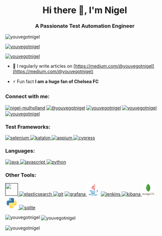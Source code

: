 <h1 align="center">Hi there 👋, I'm Nigel</h1>
<h3 align="center">A Passionate Test Automation Engineer</h3>

<p align="left"> <img src="https://komarev.com/ghpvc/?username=youvegotnigel&label=Profile%20views&color=yellow&style=flat" alt="youvegotnigel" /> </p>

<p align="left"> <a href="https://github.com/ryo-ma/github-profile-trophy"><img src="https://github-profile-trophy.vercel.app/?username=youvegotnigel" alt="youvegotnigel" /></a> </p>

<p align="left"> <a href="https://twitter.com/youvegotnigel" target="blank"><img src="https://img.shields.io/twitter/follow/youvegotnigel?logo=twitter&style=for-the-badge" alt="youvegotnigel" /></a> </p>

- 📝 I regularly write articles on [https://medium.com/@youvegotnigel](https://medium.com/@youvegotnigel)

- ⚡ Fun fact **I am a huge fan of Chelsea FC**

<h3 align="left">Connect with me:</h3>
<p align="left">
<a href="https://linkedin.com/in/nigel-mulholland" target="blank"><img align="center" src="https://raw.githubusercontent.com/rahuldkjain/github-profile-readme-generator/master/src/images/icons/Social/linked-in-alt.svg" alt="nigel-mulholland" height="30" width="40" /></a>
<a href="https://medium.com/@youvegotnigel" target="blank"><img align="center" src="https://raw.githubusercontent.com/rahuldkjain/github-profile-readme-generator/master/src/images/icons/Social/medium.svg" alt="@youvegotnigel" height="30" width="40" /></a>
<a href="https://twitter.com/youvegotnigel" target="blank"><img align="center" src="https://raw.githubusercontent.com/rahuldkjain/github-profile-readme-generator/master/src/images/icons/Social/twitter.svg" alt="youvegotnigel" height="30" width="40" /></a>
<a href="https://dev.to/youvegotnigel" target="blank"><img align="center" src="https://cdn.jsdelivr.net/npm/simple-icons@3.0.1/icons/dev-dot-to.svg" alt="youvegotnigel" height="30" width="40" /></a>
<a href="https://stackoverflow.com/users/youvegotnigel" target="blank"><img align="center" src="https://raw.githubusercontent.com/rahuldkjain/github-profile-readme-generator/master/src/images/icons/Social/stack-overflow.svg" alt="youvegotnigel" height="30" width="40" /></a>
</p>


<h3 align="left">Test Frameworks:</h3>
<p align="left"> 
<a href="https://www.selenium.dev" target="_blank"> <img src="https://raw.githubusercontent.com/detain/svg-logos/780f25886640cef088af994181646db2f6b1a3f8/svg/selenium-logo.svg" alt="selenium" width="40" height="40"/> </a> 
<a href="https://docs.katalon.com/katalon-studio/docs/index.html" target="_blank"> <img src="https://raw.githubusercontent.com/katalon-studio/katalon-recorder/e4fde352c4718904a17757ef6dc9fbf70181e90b/katalon/images/SVG/katalon-logo-vector.svg" alt="katalon" width="40" height="40"/> </a>
<a href="https://appium.io/" target="_blank"> <img src="https://raw.githubusercontent.com/detain/svg-logos/master/svg/appium.svg" alt="appium" width="40" height="40"/> </a>
<a href="https://www.cypress.io" target="_blank"> <img src="https://raw.githubusercontent.com/simple-icons/simple-icons/6e46ec1fc23b60c8fd0d2f2ff46db82e16dbd75f/icons/cypress.svg" alt="cypress" width="40" height="40"/> </a>
</p>

<h3 align="left">Languages:</h3>
<p align="left"> 
<a href="https://docs.oracle.com/en/java/" target="_blank"> <img src="https://raw.githubusercontent.com/detain/svg-logos/master/svg/java.svg" alt="java" width="40" height="40"/> </a> 
<a href="https://developer.mozilla.org/en-US/docs/Web/JavaScript" target="_blank"> <img src="https://www.vectorlogo.zone/logos/javascript/javascript-icon.svg" alt="javascript" width="40" height="40"/> </a> 
<a href="https://docs.python.org/3/" target="_blank"> <img src="https://www.vectorlogo.zone/logos/python/python-icon.svg" alt="python" width="40" height="40"/> </a> 
</p>

<h3 align="left">Other Tools:</h3>
<p align="left"> 
<a href="" target="_blank"> <img src="" alt="" width="40" height="40"/> </a> 
<a href="https://www.elastic.co" target="_blank"> <img src="https://www.vectorlogo.zone/logos/elastic/elastic-icon.svg" alt="elasticsearch" width="40" height="40"/> </a> <a href="https://git-scm.com/" target="_blank"> <img src="https://www.vectorlogo.zone/logos/git-scm/git-scm-icon.svg" alt="git" width="40" height="40"/></a> 
<a href="https://grafana.com" target="_blank"> <img src="https://www.vectorlogo.zone/logos/grafana/grafana-icon.svg" alt="grafana" width="40" height="40"/> </a> <a href="https://www.java.com" target="_blank"> <img src="https://raw.githubusercontent.com/devicons/devicon/master/icons/java/java-original.svg" alt="java" width="40" height="40"/></a> 
<a href="https://www.jenkins.io" target="_blank"> <img src="https://www.vectorlogo.zone/logos/jenkins/jenkins-icon.svg" alt="jenkins" width="40" height="40"/> </a> <a href="https://www.elastic.co/kibana" target="_blank"> <img src="https://www.vectorlogo.zone/logos/elasticco_kibana/elasticco_kibana-icon.svg" alt="kibana" width="40" height="40"/> </a> 
<a href="https://www.mongodb.com/" target="_blank"> <img src="https://raw.githubusercontent.com/devicons/devicon/master/icons/mongodb/mongodb-original-wordmark.svg" alt="mongodb" width="40" height="40"/> </a> <a href="https://www.python.org" target="_blank"> <img src="https://raw.githubusercontent.com/devicons/devicon/master/icons/python/python-original.svg" alt="python" width="40" height="40"/> </a> 
<a href="https://www.sqlite.org/" target="_blank"> <img src="https://www.vectorlogo.zone/logos/sqlite/sqlite-icon.svg" alt="sqlite" width="40" height="40"/> </a> 
</p>

<p><img align="left" src="https://github-readme-stats.vercel.app/api/top-langs?username=youvegotnigel&show_icons=true&locale=en&layout=compact" alt="youvegotnigel" /></p>

<p>&nbsp;<img align="center" src="https://github-readme-stats.vercel.app/api?username=youvegotnigel&show_icons=true&locale=en" alt="youvegotnigel" /></p>

<p><img align="center" src="https://github-readme-streak-stats.herokuapp.com/?user=youvegotnigel&" alt="youvegotnigel" /></p>

